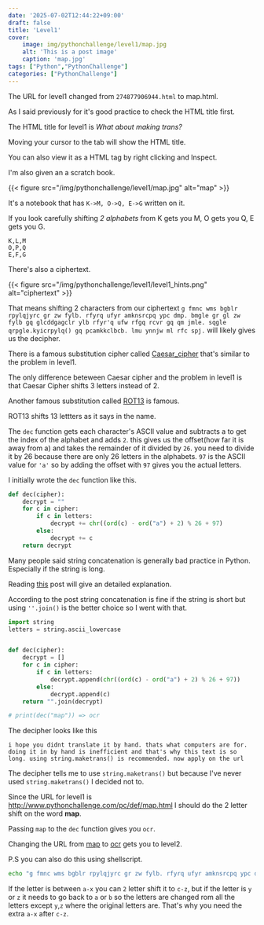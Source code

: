 ```yaml
---
date: '2025-07-02T12:44:22+09:00'
draft: false
title: 'Level1'
cover: 
    image: img/pythonchallenge/level1/map.jpg
    alt: 'This is a post image'
    caption: 'map.jpg'
tags: ["Python","PythonChallenge"]
categories: ["PythonChallenge"]
---
```




The URL for level1 changed from `274877906944.html` to map.html.


As I said previously for it's good practice to check the HTML title first.


The HTML title for level1 is *What about making trans?* 


Moving your cursor to the tab will show the HTML title. 


You can also view it as a HTML tag by right clicking and Inspect.


I'm also given an a scratch book.


{{< figure src="/img/pythonchallenge/level1/map.jpg" alt="map" >}}


It's a notebook that has `K->M, O->Q, E->G` written on it.


If you look carefully shifting *2 alphabets* from K gets you M, O gets you Q, E gets you G. 


```
K,L,M 
O,P,Q 
E,F,G 
```


There's also a ciphertext.


{{< figure src="/img/pythonchallenge/level1/level1_hints.png" alt="ciphertext" >}}


That means shifting 2 characters from our ciphertext `g fmnc wms bgblr rpylqjyrc gr zw fylb. rfyrq ufyr amknsrcpq ypc dmp. bmgle gr gl zw fylb gq glcddgagclr ylb rfyr'q ufw rfgq rcvr gq qm jmle. sqgle qrpgle.kyicrpylq() gq pcamkkclbcb. lmu ynnjw ml rfc spj.` will likely gives us the decipher.


There is a famous substitution cipher called [Caesar_cipher](https://en.wikipedia.org/wiki/Caesar_cipher) that's similar to the problem in level1.


The only difference beteween Caesar cipher and the problem in level1 is that Caesar Cipher shifts 3 letters instead of 2. 


Another famous substitution called [ROT13](https://en.wikipedia.org/wiki/ROT13) is famous. 


ROT13 shifts 13 lettters as it says in the name. 


The `dec` function gets each character's ASCII value and subtracts a to get the index of the alphabet and adds `2`. this gives us the offset(how far it is away from a) and takes the remainder of it divided by `26`. you need to divide it by 26 because there are only 26 letters in the alphabets. 
`97` is the ASCII value for `'a'` so by adding the offset with `97` gives you the actual letters.


I initially wrote the `dec` function like this.


```python
def dec(cipher):
    decrypt = ""
    for c in cipher:
        if c in letters:
            decrypt += chr((ord(c) - ord("a") + 2) % 26 + 97)
        else:
            decrypt += c
    return decrypt
```


Many people said string concatenation is generally bad practice in Python. 
Especially if the string is long. 


Reading [this](https://stackoverflow.com/questions/39675898/is-python-string-concatenation-bad-practice) post will give an detailed explanation.


According to the post string concatenation is fine if the string is short but using `''.join()` is the better choice so I went with that. 


```python
import string 
letters = string.ascii_lowercase


def dec(cipher):
    decrypt = []
    for c in cipher:
        if c in letters:
            decrypt.append(chr((ord(c) - ord("a") + 2) % 26 + 97))
        else:
            decrypt.append(c)
    return "".join(decrypt)

# print(dec("map")) => ocr
```


The decipher looks like this 


`i hope you didnt translate it by hand. thats what computers are for. doing it in by hand is inefficient and that's why this text is so long. using string.maketrans() is recommended. now apply on the url`


The decipher tells me to use `string.maketrans()` but because I've never used `string.maketrans()` I decided not to. 


Since the URL for level1 is http://www.pythonchallenge.com/pc/def/map.html I should do the 2 letter shift on the word **map**. 


Passing `map` to the `dec` function gives you `ocr`.


Changing the URL from [map](http://www.pythonchallenge.com/pc/def/map.html) to [ocr](http://www.pythonchallenge.com/pc/def/ocr.html) gets you to level2.  


P.S you can also do this using shellscript. 


```bash
echo "g fmnc wms bgblr rpylqjyrc gr zw fylb. rfyrq ufyr amknsrcpq ypc dmp. bmgle gr gl zw fylb gq glcddgagclr ylb rfyr'q ufw rfgq rcvr gq qm jmle. sqgle qrpgle.kyicrpylq() gq pcamkkclbcb. lmu ynnjw ml rfc spj." | tr a-z c-za-x
```


If the letter is between `a-x` you can `2` letter shift it to `c-z`, but if the letter is `y` or `z` it needs to go back to `a` or `b` so the letters are changed rom all the letters except `y`,`z` where the original letters are. 
That's why you need the extra `a-x` after `c-z`.  
